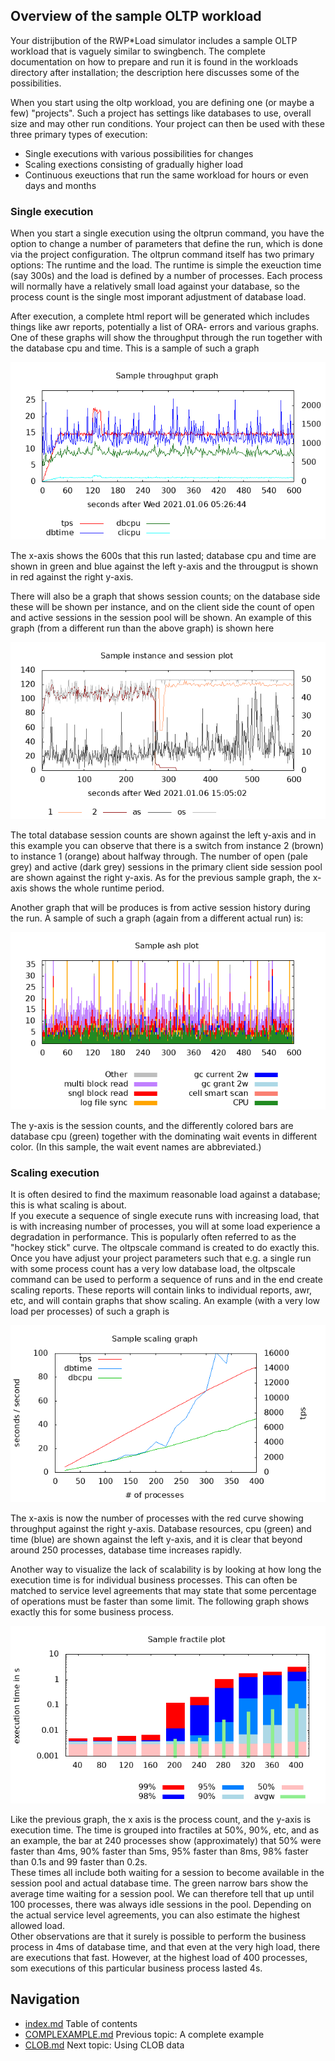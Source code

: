 ## Overview of the sample OLTP workload
Your distrijbution of the RWP*Load simulator includes a sample OLTP workload
that is vaguely similar to swingbench.
The complete documentation on how to prepare and run it is found in the 
workloads directory after installation; the description here discusses some of the
possibilities.

When you start using the oltp workload, you are defining one (or maybe a few) "projects".
Such a project has settings like databases to use, overall size and may other run conditions.
Your project can then be used with these three primary types of execution:

* Single executions with various possibilities for changes
* Scaling exections consisting of gradually higher load
* Continuous exeuctions that run the same workload for hours or even days and months

### Single execution

When you start a single execution using the oltprun command, you have the option to 
change a number of parameters that define the run, which is done via the project
configuration.
The oltprun command itself has two primary options: The runtime and the load.
The runtime is simple the exeuction time (say 300s) and the load is defined by 
a number of processes.
Each process will normally have a relatively small load against
your database, so the process count is the single most imporant adjustment of 
database load.

After execution, a complete html report will be generated which includes things
like awr reports, potentially a list of ORA- errors and various graphs.
One of these graphs will show the throughput through the run together with the
database cpu and time. 
This is a sample of such a graph

![Throughput and db cpu/time](sample-res.png?raw=true "Throughput and db cpu/time")

The x-axis shows the 600s that this run lasted; database cpu and time are shown
in green and blue against the left y-axis and the througput is shown in red against the
right y-axis.

There will also be a graph that shows session counts; on the database side these will be
shown per instance, and on the client side the count of open and active sessions in
the session pool will be shown.
An example of this graph (from a different run than the above graph) is shown here

![db/client sessions](sample-ses.png?raw=true "db/client sessions")

The total database session counts are shown against the left y-axis and in this example
you can observe that there is a switch from instance 2 (brown) to instance 1 (orange)
about halfway through.
The number of open (pale grey) and active (dark grey) sessions in the primary client
side session pool are shown against the right y-axis.
As for the previous sample graph, the x-axis shows the whole runtime period.

Another graph that will be produces is from active session history during the run.
A sample of such a graph (again from a different actual run) is:

![active session count](sample-ash.png?raw=true "active session count")

The y-axis is the session counts, and the differently colored bars are database cpu
(green) together with the dominating wait events in different color.
(In this sample, the wait event names are abbreviated.)

### Scaling execution

It is often desired to find the maximum reasonable load against a database; this 
is what scaling is about.  
If you execute a sequence of single execute runs with increasing load, that is
with increasing number of processes, you will at some load experience a degradation
in performance.
This is popularly often referred to as the "hockey stick" curve.
The oltpscale command is created to do exactly this.
Once you have adjust your project parameters such that e.g. a single run with some
process count has a very low database load, the oltpscale command can be used
to perform a sequence of runs and in the end create scaling reports.
These reports will contain links to individual reports, awr, etc, and will contain
graphs that show scaling.
An example (with a very low load per processes) of such a graph is

![scaling](sample-scaling.png?raw=true "scaling")

The x-axis is now the number of processes with the red curve showing throughput against
the right y-axis.
Database resources, cpu (green) and time (blue) are shown against the left y-axis, and
it is clear that beyond around 250 processes, database time increases rapidly.

Another way to visualize the lack of scalability is by looking at how long the execution
time is for individual business processes.
This can often be matched to service level agreements that may state that some percentage
of operations must be faster than some limit.
The following graph shows exactly this for some business process.

![fractiles of execution time](sample-fractile.png?raw=true "fractiles of execution time")

Like the previous graph, the x axis is the process count, and the y-axis is execution time.
The time is grouped into fractiles at 50%, 90%, etc, and as an example, the bar at
240 processes show (approximately) that 50% were faster than 4ms, 90% faster than 5ms,
95% faster than 8ms, 98% faster than 0.1s and 99 faster than 0.2s.  
These times all include both waiting for a session to become available in the session pool
and actual database time.
The green narrow bars show the average time waiting for a session pool.
We can therefore tell that up until 100 processes, there was always idle sessions in the pool.
Depending on the actual service level agreements, you can also estimate the highest allowed
load.  
Other observations are that it surely is possible to perform the business process in 4ms
of database time, and that even at the very high load, there are executions that fast.
However, at the highest load of 400 processes, som executions of this particular 
business process lasted 4s.

## Navigation
* [index.md](index.md) Table of contents
* [COMPLEXAMPLE.md](COMPILE.md) Previous topic: A complete example
* [CLOB.md](CLOB.md) Next topic: Using CLOB data

